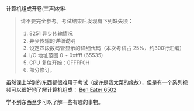 计算机组成开卷(三声)材料

> 请不要完全参考。考试结束后发现有下列缺失项：
> 1. 8251 异步传输情况
> 2. 异步传输的详细说明
> 3. 设定四段数码管显示的详细代码（本次考试占 25%，约300行汇编）
> 4. I/O 地址范围 0 ~ 0xffff (65535)
> 5. CPU 复位开始：0FFFF0H
> 6. 部分修订。
>

虽然课上学到的东西都很难用于考试（或许是我太菜的缘故），但是有一个系列视频可以很好地了解计算机组成：
[Ben Eater 6502](https://www.bilibili.com/video/av71220833)

学不到东西至少可以了解一些有趣的事物。